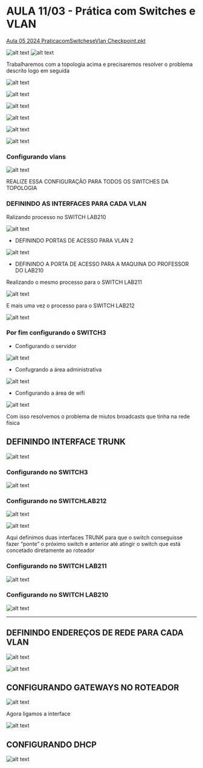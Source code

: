 # AULA 11/03 - Prática com Switches e VLAN

[Aula 05 2024 PraticacomSwitcheseVlan Checkpoint.pkt](https://prod-files-secure.s3.us-west-2.amazonaws.com/7fcb26bc-7e98-4600-9532-f1d6c7affda3/69ab43d8-66ed-45b1-838d-0979c6db6e02/Aula_05_2024_PraticacomSwitcheseVlan_Checkpoint.pkt)

![alt text](image.png)
![alt text](image-1.png)

Trabalharemos com a topologia acima e precisaremos resolver o problema descrito logo em seguida

![alt text](image-2.png)

![alt text](image-3.png)

![alt text](image-4.png)

![alt text](image-5.png)

![alt text](image-6.png)

![alt text](image-7.png)

### Configurando vlans

![alt text](image-8.png)

REALIZE ESSA CONFIGURAÇÃO PARA TODOS OS SWITCHES DA TOPOLOGIA

### DEFININDO AS INTERFACES PARA CADA VLAN

Ralizando processo no SWITCH LAB210

![alt text](image-10.png)

- DEFININDO PORTAS DE ACESSO PARA VLAN 2

![alt text](image-11.png)

- DEFININDO A PORTA DE ACESSO PARA A MAQUINA DO PROFESSOR DO LAB210

Realizando o mesmo processo para o SWITCH LAB211 

![alt text](image-12.png)

E mais uma vez o processo para o SWITCH LAB212

![alt text](image-13.png)

### Por fim configurando o SWITCH3

- Configurando o servidor

![alt text](image-14.png)

- Confugrando a área administrativa

![alt text](image-15.png)

- Configurando a área de wifi

![alt text](image-16.png)

Com isso resolvemos o problema de miutos broadcasts que tinha na rede física

## DEFININDO INTERFACE TRUNK

![alt text](image-17.png)

### Configurando no SWITCH3

![alt text](image-18.png)

### Configurando no SWITCHLAB212

![alt text](image-19.png)

![alt text](image-20.png)

Aqui definimos duas interfaces TRUNK para que o switch conseguisse fazer “ponte” o próximo switch e anterior até atingir o switch que está concetado diretamente ao roteador

### Configurando no SWITCH LAB211

![alt text](image-21.png)

### Configurando no SWITCH LAB210

![alt text](image-22.png)

---

## DEFININDO ENDEREÇOS DE REDE PARA CADA VLAN

![alt text](image-23.png)

![alt text](image-24.png)

## CONFIGURANDO GATEWAYS NO ROTEADOR

![alt text](image-25.png)

Agora ligamos a interface

![alt text](image-26.png)

## CONFIGURANDO DHCP
![alt text](image-27.png)